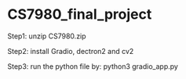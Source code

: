 # CS7980_final_project

Step1:
unzip CS7980.zip

Step2:
install Gradio, dectron2 and cv2

Step3:
run the python file by:
python3 gradio_app.py

